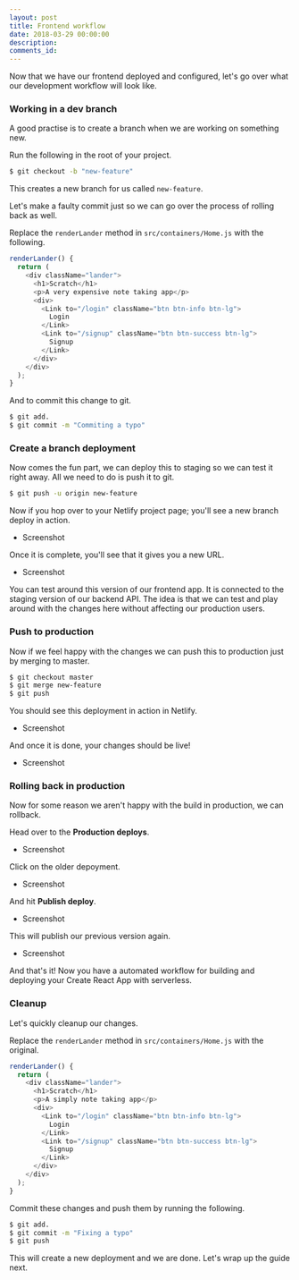 ```yaml
---
layout: post
title: Frontend workflow
date: 2018-03-29 00:00:00
description:
comments_id:
---
```


Now that we have our frontend deployed and configured, let's go over what our development workflow will look like.

### Working in a dev branch

A good practise is to create a branch when we are working on something new.

Run the following in the root of your project.

``` bash
$ git checkout -b "new-feature"
```

This creates a new branch for us called `new-feature`.

Let's make a faulty commit just so we can go over the process of rolling back as well.

Replace the `renderLander` method in `src/containers/Home.js` with the following.

``` js
renderLander() {
  return (
    <div className="lander">
      <h1>Scratch</h1>
      <p>A very expensive note taking app</p>
      <div>
        <Link to="/login" className="btn btn-info btn-lg">
          Login
        </Link>
        <Link to="/signup" className="btn btn-success btn-lg">
          Signup
        </Link>
      </div>
    </div>
  );
}
```

And to commit this change to git.

``` bash
$ git add.
$ git commit -m "Commiting a typo"
```

### Create a branch deployment

Now comes the fun part, we can deploy this to staging so we can test it right away. All we need to do is push it to git.

``` bash
$ git push -u origin new-feature
```

Now if you hop over to your Netlify project page; you'll see a new branch deploy in action.

- Screenshot

Once it is complete, you'll see that it gives you a new URL.

- Screenshot

You can test around this version of our frontend app. It is connected to the staging version of our backend API. The idea is that we can test and play around with the changes here without affecting our production users.

### Push to production

Now if we feel happy with the changes we can push this to production just by merging to master.

``` bash
$ git checkout master
$ git merge new-feature
$ git push
```

You should see this deployment in action in Netlify.

- Screenshot

And once it is done, your changes should be live!

- Screenshot

### Rolling back in production

Now for some reason we aren't happy with the build in production, we can rollback.

Head over to the **Production deploys**.

- Screenshot

Click on the older depoyment.

- Screenshot

And hit **Publish deploy**.

- Screenshot

This will publish our previous version again.

- Screenshot

And that's it! Now you have a automated workflow for building and deploying your Create React App with serverless.

### Cleanup

Let's quickly cleanup our changes.

Replace the `renderLander` method in `src/containers/Home.js` with the original.

``` js
renderLander() {
  return (
    <div className="lander">
      <h1>Scratch</h1>
      <p>A simply note taking app</p>
      <div>
        <Link to="/login" className="btn btn-info btn-lg">
          Login
        </Link>
        <Link to="/signup" className="btn btn-success btn-lg">
          Signup
        </Link>
      </div>
    </div>
  );
}
```

Commit these changes and push them by running the following.

``` bash
$ git add.
$ git commit -m "Fixing a typo"
$ git push
```

This will create a new deployment and we are done. Let's wrap up the guide next.

